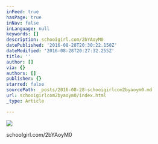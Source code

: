 ```yaml
---
inFeed: true
hasPage: true
inNav: false
inLanguage: null
keywords: []
description: schooIgirl.com/2bYAoyM0
datePublished: '2016-08-28T20:30:22.150Z'
dateModified: '2016-08-28T20:27:32.255Z'
title: ''
author: []
via: {}
authors: []
publisher: {}
starred: false
sourcePath: _posts/2016-08-28-schooigirlcom2byaoym0.md
url: schooigirlcom2byaoym0/index.html
_type: Article

---
```

![](https://the-grid-user-content.s3-us-west-2.amazonaws.com/7b64281f-181c-4720-8cfd-0dcea977fde4.jpg)

schooIgirl.com/2bYAoyM0